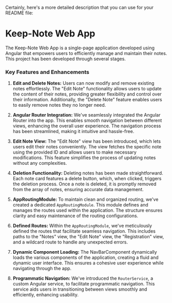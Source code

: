 Certainly, here's a more detailed description that you can use for your README file:

# Keep-Note Web App

The Keep-Note Web App is a single-page application developed using Angular that empowers users to efficiently manage and maintain their notes. This project has been developed through several stages.


### Key Features and Enhancements

1. **Edit and Delete Notes:** Users can now modify and remove existing notes effortlessly. The "Edit Note" functionality allows users to update the content of their notes, providing greater flexibility and control over their information. Additionally, the "Delete Note" feature enables users to easily remove notes they no longer need.

2. **Angular Router Integration:** We've seamlessly integrated the Angular Router into the app. This enables smooth navigation between different views, enhancing the overall user experience. The navigation process has been streamlined, making it intuitive and hassle-free.

3. **Edit Note View:** The "Edit Note" view has been introduced, which lets users edit their notes conveniently. The view fetches the specific note using the provided ID and allows users to make necessary modifications. This feature simplifies the process of updating notes without any complexities.

4. **Deletion Functionality:** Deleting notes has been made straightforward. Each note card features a delete button, which, when clicked, triggers the deletion process. Once a note is deleted, it is promptly removed from the array of notes, ensuring accurate data management.

5. **AppRoutingModule:** To maintain clean and organized routing, we've created a dedicated `AppRoutingModule`. This module defines and manages the routes used within the application. The structure ensures clarity and easy maintenance of the routing configurations.

6. **Defined Routes:** Within the `AppRoutingModule`, we've meticulously defined the routes that facilitate seamless navigation. This includes paths to the "Notes" view, the "Edit Note" view, the "Registration" view, and a wildcard route to handle any unexpected errors.

7. **Dynamic Component Loading:** The NavBarComponent dynamically loads the various components of the application, creating a fluid and dynamic user interface. This ensures a cohesive user experience while navigating through the app.

8. **Programmatic Navigation:** We've introduced the `RouterService`, a custom Angular service, to facilitate programmatic navigation. This service aids users in transitioning between views smoothly and efficiently, enhancing usability.




